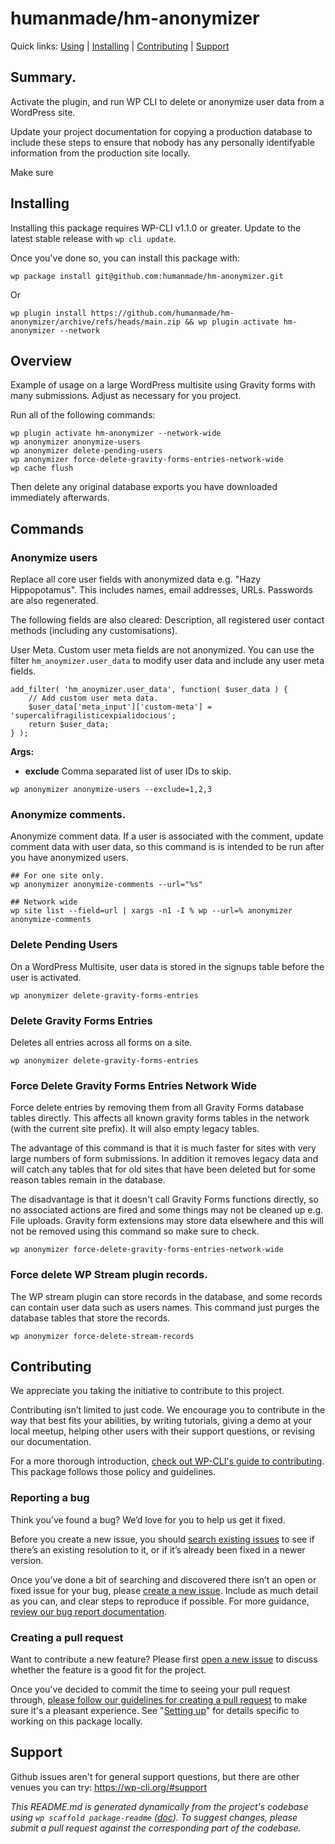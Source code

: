 humanmade/hm-anonymizer
==============================

Quick links: [Using](#using) | [Installing](#installing) | [Contributing](#contributing) | [Support](#support)

## Summary.

Activate the plugin, and run WP CLI to delete or anonymize user data from a WordPress site.

Update your project documentation for copying a production database to include these steps to ensure that nobody has any personally identifyable information from the production site locally.

Make sure

## Installing

Installing this package requires WP-CLI v1.1.0 or greater. Update to the latest stable release with `wp cli update`.

Once you've done so, you can install this package with:

    wp package install git@github.com:humanmade/hm-anonymizer.git

Or

    wp plugin install https://github.com/humanmade/hm-anonymizer/archive/refs/heads/main.zip && wp plugin activate hm-anonymizer --network

## Overview

Example of usage on a large WordPress multisite using Gravity forms with many submissions. Adjust as necessary for you project.

Run all of the following commands:

```
wp plugin activate hm-anonymizer --network-wide
wp anonymizer anonymize-users
wp anonymizer delete-pending-users
wp anonymizer force-delete-gravity-forms-entries-network-wide
wp cache flush
```

Then delete any original database exports you have downloaded immediately afterwards.

## Commands

### Anonymize users

Replace all core user fields with anonymized data e.g. "Hazy Hippopotamus". This includes names, email addresses, URLs. Passwords are also regenerated.

The following fields are also cleared: Description, all registered user contact methods (including any customisations).

User Meta. Custom user meta fields are not anonymized. You can use the filter `hm_anoymizer.user_data` to modify user data and include any user meta fields.

```
add_filter( 'hm_anoymizer.user_data', function( $user_data ) {
	// Add custom user meta data.
	$user_data['meta_input']['custom-meta'] = 'supercalifragilisticexpialidocious';
	return $user_data;
} );
```

**Args:**

* **exclude** Comma separated list of user IDs to skip.

```
wp anonymizer anonymize-users --exclude=1,2,3
```


### Anonymize comments.

Anonymize comment data. If a user is associated with the comment, update comment data with user data, so this command is is intended to be run after you have anonymized users.

```
## For one site only.
wp anonymizer anonymize-comments --url="%s"

## Network wide
wp site list --field=url | xargs -n1 -I % wp --url=% anonymizer anonymize-comments
```

### Delete Pending Users

On a WordPress Multisite, user data is stored in the signups table before the user is activated.

```
wp anonymizer delete-gravity-forms-entries
```

### Delete Gravity Forms Entries

Deletes all entries across all forms on a site.

```
wp anonymizer delete-gravity-forms-entries
```

### Force Delete Gravity Forms Entries Network Wide

Force delete entries by removing them from all Gravity Forms database tables directly. This affects all known gravity forms tables in the network (with the current site prefix). It will also empty legacy tables.

The advantage of this command is that it is much faster for sites with very large numbers of form submissions. In addition it removes legacy data and will catch any tables that for old sites that have been deleted but for some reason tables  remain in the database.

The disadvantage is that it doesn't call Gravity Forms functions directly, so no associated actions are fired and some things may not be cleaned up e.g. File uploads. Gravity form extensions may store data elsewhere and this will not be removed using this command so make sure to check.

```
wp anonymizer force-delete-gravity-forms-entries-network-wide
```

### Force delete WP Stream plugin records.

The WP stream plugin can store records in the database, and some records can contain user data such as users names. This command just purges the database tables that store the records.

```
wp anonymizer force-delete-stream-records
```

## Contributing

We appreciate you taking the initiative to contribute to this project.

Contributing isn’t limited to just code. We encourage you to contribute in the way that best fits your abilities, by writing tutorials, giving a demo at your local meetup, helping other users with their support questions, or revising our documentation.

For a more thorough introduction, [check out WP-CLI's guide to contributing](https://make.wordpress.org/cli/handbook/contributing/). This package follows those policy and guidelines.

### Reporting a bug

Think you’ve found a bug? We’d love for you to help us get it fixed.

Before you create a new issue, you should [search existing issues](https://github.com/humanmade/hm-anonymizer/issues?q=label%3Abug%20) to see if there’s an existing resolution to it, or if it’s already been fixed in a newer version.

Once you’ve done a bit of searching and discovered there isn’t an open or fixed issue for your bug, please [create a new issue](https://github.com/humanmade/hm-anonymizer/issues/new). Include as much detail as you can, and clear steps to reproduce if possible. For more guidance, [review our bug report documentation](https://make.wordpress.org/cli/handbook/bug-reports/).

### Creating a pull request

Want to contribute a new feature? Please first [open a new issue](https://github.com/humanmade/hm-anonymizer/issues/new) to discuss whether the feature is a good fit for the project.

Once you've decided to commit the time to seeing your pull request through, [please follow our guidelines for creating a pull request](https://make.wordpress.org/cli/handbook/pull-requests/) to make sure it's a pleasant experience. See "[Setting up](https://make.wordpress.org/cli/handbook/pull-requests/#setting-up)" for details specific to working on this package locally.

## Support

Github issues aren't for general support questions, but there are other venues you can try: https://wp-cli.org/#support

*This README.md is generated dynamically from the project's codebase using `wp scaffold package-readme` ([doc](https://github.com/wp-cli/scaffold-package-command#wp-scaffold-package-readme)). To suggest changes, please submit a pull request against the corresponding part of the codebase.*
